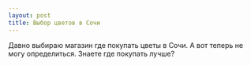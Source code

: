```yaml
---
layout: post 
title: Выбор цветов в Сочи
--- 
```

Давно выбираю магазин где покупать цветы в Сочи. А вот теперь не могу определиться. Знаете где покупать лучше?
